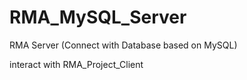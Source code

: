 # RMA_MySQL_Server

RMA Server (Connect with Database based on MySQL)

interact with RMA_Project_Client
